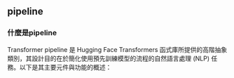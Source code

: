 ## pipeline

### 什麼是pipeline
Transformer pipeline 是 Hugging Face Transformers 函式庫所提供的高階抽象類別，其設計目的在於簡化使用預先訓練模型的流程的自然語言處理 (NLP) 任務。以下是其主要元件與功能的概述：
